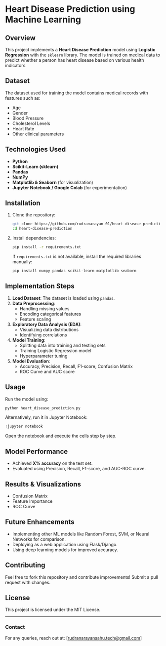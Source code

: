 # Heart Disease Prediction using Machine Learning

## Overview
This project implements a **Heart Disease Prediction** model using **Logistic Regression** with the `sklearn` library. The model is trained on medical data to predict whether a person has heart disease based on various health indicators.

## Dataset
The dataset used for training the model contains medical records with features such as:
- Age
- Gender
- Blood Pressure
- Cholesterol Levels
- Heart Rate
- Other clinical parameters

## Technologies Used
- **Python**
- **Scikit-Learn (sklearn)**
- **Pandas**
- **NumPy**
- **Matplotlib & Seaborn** (for visualization)
- **Jupyter Notebook / Google Colab** (for experimentation)

## Installation
1. Clone the repository:
   ```bash
   git clone https://github.com/rudranarayan-01/heart-disease-prediction.git
   cd heart-disease-prediction
   ```
2. Install dependencies:
   ```bash
   pip install -r requirements.txt
   ```
   If `requirements.txt` is not available, install the required libraries manually:
   ```bash
   pip install numpy pandas scikit-learn matplotlib seaborn
   ```

## Implementation Steps
1. **Load Dataset**: The dataset is loaded using `pandas`.
2. **Data Preprocessing**:
   - Handling missing values
   - Encoding categorical features
   - Feature scaling
3. **Exploratory Data Analysis (EDA)**:
   - Visualizing data distributions
   - Identifying correlations
4. **Model Training**:
   - Splitting data into training and testing sets
   - Training Logistic Regression model
   - Hyperparameter tuning
5. **Model Evaluation**:
   - Accuracy, Precision, Recall, F1-score, Confusion Matrix
   - ROC Curve and AUC score

## Usage
Run the model using:
```bash
python heart_disease_prediction.py
```

Alternatively, run it in Jupyter Notebook:
```python
!jupyter notebook
```
Open the notebook and execute the cells step by step.

## Model Performance
- Achieved **X% accuracy** on the test set.
- Evaluated using Precision, Recall, F1-score, and AUC-ROC curve.

## Results & Visualizations
- Confusion Matrix
- Feature Importance
- ROC Curve

## Future Enhancements
- Implementing other ML models like Random Forest, SVM, or Neural Networks for comparison.
- Deploying as a web application using Flask/Django.
- Using deep learning models for improved accuracy.

## Contributing
Feel free to fork this repository and contribute improvements! Submit a pull request with changes.

## License
This project is licensed under the MIT License.

---
### Contact
For any queries, reach out at: [rudranarayansahu.tech@gmail.com]

